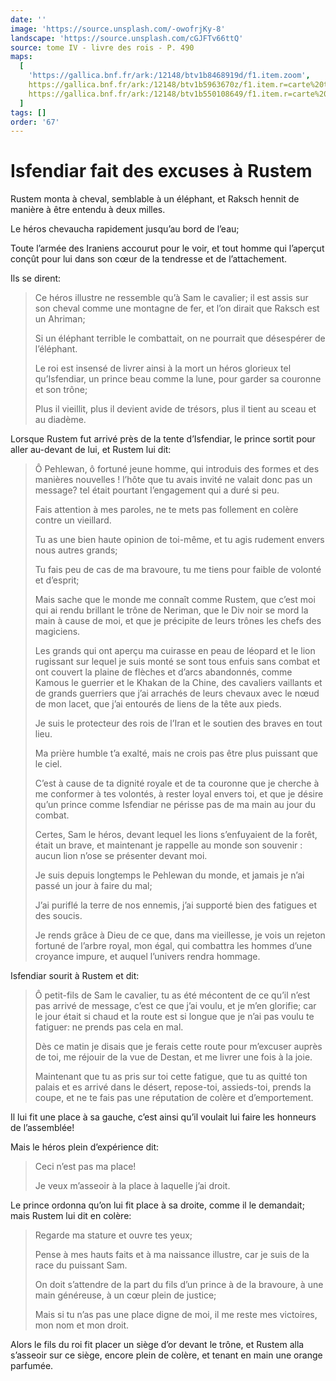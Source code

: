 ```yaml
---
date: ''
image: 'https://source.unsplash.com/-owofrjKy-8'
landscape: 'https://source.unsplash.com/cGJFTv66ttQ'
source: tome IV - livre des rois - P. 490
maps:
  [
    'https://gallica.bnf.fr/ark:/12148/btv1b8468919d/f1.item.zoom',
    https://gallica.bnf.fr/ark:/12148/btv1b5963670z/f1.item.r=carte%20touran.zoom,
    https://gallica.bnf.fr/ark:/12148/btv1b550108649/f1.item.r=carte%20touran.zoom,
  ]
tags: []
order: '67'
---
```


# Isfendiar fait des excuses à Rustem

Rustem monta à cheval, semblable à un éléphant, et Raksch hennit de manière à être entendu à deux milles.

Le héros chevaucha rapidement jusqu’au bord de l’eau;

Toute l’armée des Iraniens accourut pour le voir, et tout homme qui l’aperçut conçût pour lui dans son cœur de la tendresse et de l’attachement.

Ils se dirent:

> Ce héros illustre ne ressemble qu’à Sam le cavalier; il est assis sur son cheval comme une montagne de fer, et l’on dirait que Raksch est un Ahriman;
>
> Si un éléphant terrible le combattait, on ne pourrait que désespérer de l’éléphant.
>
> Le roi est insensé de livrer ainsi à la mort un héros glorieux tel qu’Isfendiar, un prince beau comme la lune, pour garder sa couronne et son trône;
>
> Plus il vieillit, plus il devient avide de trésors, plus il tient au sceau et au diadème.

Lorsque Rustem fut arrivé près de la tente d’Isfendiar, le prince sortit pour aller au-devant de lui, et Rustem lui dit:

> Ô Pehlewan, ô fortuné jeune homme, qui introduis des formes et des manières nouvelles ! l’hôte que tu avais invité ne valait donc pas un message? tel était pourtant l’engagement qui a duré si peu.
>
> Fais attention à mes paroles, ne te mets pas follement en colère contre un vieillard.
>
> Tu as une bien haute opinion de toi-même, et tu agis rudement envers nous autres grands;
>
> Tu fais peu de cas de ma bravoure, tu me tiens pour faible de volonté et d’esprit;
>
> Mais sache que le monde me connaît comme Rustem, que c’est moi qui ai rendu brillant le trône de Neriman, que le Div noir se mord la main à cause de moi, et que je précipite de leurs trônes les chefs des magiciens.
>
> Les grands qui ont aperçu ma cuirasse en peau de léopard et le lion rugissant sur lequel je suis monté se sont tous enfuis sans combat et ont couvert la plaine de flèches et d’arcs abandonnés, comme Kamous le guerrier et le Khakan de la Chine, des cavaliers vaillants et de grands guerriers que j’ai arrachés de leurs chevaux avec le nœud de mon lacet, que j’ai entourés de liens de la tête aux pieds.
>
> Je suis le protecteur des rois de l’Iran et le soutien des braves en tout lieu.
>
> Ma prière humble t’a exalté, mais ne crois pas être plus puissant que le ciel.
>
> C’est à cause de ta dignité royale et de ta couronne que je cherche à me conformer à tes volontés, à rester loyal envers toi, et que je désire qu’un prince comme Isfendiar ne périsse pas de ma main au jour du combat.
>
> Certes, Sam le héros, devant lequel les lions s’enfuyaient de la forêt, était un brave, et maintenant je rappelle au monde son souvenir : aucun lion n’ose se présenter devant moi.
>
> Je suis depuis longtemps le Pehlewan du monde, et jamais je n’ai passé un jour à faire du mal;
>
> J’ai puriflé la terre de nos ennemis, j’ai supporté bien des fatigues et des soucis.
>
> Je rends grâce à Dieu de ce que, dans ma vieillesse, je vois un rejeton fortuné de l’arbre royal, mon égal, qui combattra les hommes d’une croyance impure, et auquel l’univers rendra hommage.

Isfendiar sourit à Rustem et dit:

> Ô petit-fils de Sam le cavalier, tu as été mécontent de ce qu’il n’est pas arrivé de message, c’est ce que j’ai voulu, et je m’en glorifie; car le jour était si chaud et la route est si longue que je n’ai pas voulu te fatiguer: ne prends pas cela en mal.
>
> Dès ce matin je disais que je ferais cette route pour m’excuser auprès de toi, me réjouir de la vue de Destan, et me livrer une fois à la joie.
>
> Maintenant que tu as pris sur toi cette fatigue, que tu as quitté ton palais et es arrivé dans le désert, repose-toi, assieds-toi, prends la coupe, et ne te fais pas une réputation de colère et d’emportement.

Il lui fit une place à sa gauche, c’est ainsi qu’il voulait lui faire les honneurs de l’assemblée!

Mais le héros plein d’expérience dit:

> Ceci n’est pas ma place!
>
> Je veux m’asseoir à la place à laquelle j’ai droit.

Le prince ordonna qu’on lui fit place à sa droite, comme il le demandait; mais Rustem lui dit en colère:

> Regarde ma stature et ouvre tes yeux;
>
> Pense à mes hauts faits et à ma naissance illustre, car je suis de la race du puissant Sam.
>
> On doit s’attendre de la part du fils d’un prince à de la bravoure, à une main généreuse, à un cœur plein de justice;
>
> Mais si tu n’as pas une place digne de moi, il me reste mes victoires, mon nom et mon droit.

Alors le fils du roi fit placer un siège d’or devant le trône, et Rustem alla s’asseoir sur ce siège, encore plein de colère, et tenant en main une orange parfumée.
